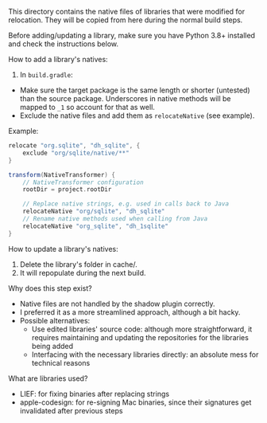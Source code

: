 This directory contains the native files of libraries that were modified for relocation. They will be copied from here during the normal build steps.

Before adding/updating a library, make sure you have Python 3.8+ installed and check the instructions below.

How to add a library's natives:

1. In `build.gradle`:

- Make sure the target package is the same length or shorter (untested) than the source package. Underscores in native methods will be mapped to `_1` so account for that as well.
- Exclude the native files and add them as `relocateNative` (see example).

Example:

```groovy
relocate "org.sqlite", "dh_sqlite", {
    exclude "org/sqlite/native/**"
}

transform(NativeTransformer) {
    // NativeTransformer configuration
    rootDir = project.rootDir

    // Replace native strings, e.g. used in calls back to Java
    relocateNative "org/sqlite", "dh_sqlite"
    // Rename native methods used when calling from Java
    relocateNative "org_sqlite", "dh_1sqlite"
}
```

How to update a library's natives:

1. Delete the library's folder in cache/.
2. It will repopulate during the next build.

Why does this step exist?

- Native files are not handled by the shadow plugin correctly.
- I preferred it as a more streamlined approach, although a bit hacky.
- Possible alternatives:
    - Use edited libraries' source code: although more straightforward, it requires maintaining and updating the repositories for the libraries being added
    - Interfacing with the necessary libraries directly: an absolute mess for technical reasons

What are libraries used?

- LIEF: for fixing binaries after replacing strings
- apple-codesign: for re-signing Mac binaries, since their signatures get invalidated after previous steps
